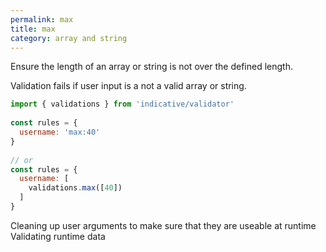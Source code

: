 ```yaml
---
permalink: max
title: max
category: array and string
---
```


Ensure the length of an array or string is not over the defined
length.
 
Validation fails if user input is a not a valid array or string.
 
```js
import { validations } from 'indicative/validator'
 
const rules = {
  username: 'max:40'
}
 
// or
const rules = {
  username: [
    validations.max([40])
  ]
}
```
  Cleaning up user arguments to make sure that they are
  useable at runtime
  Validating runtime data